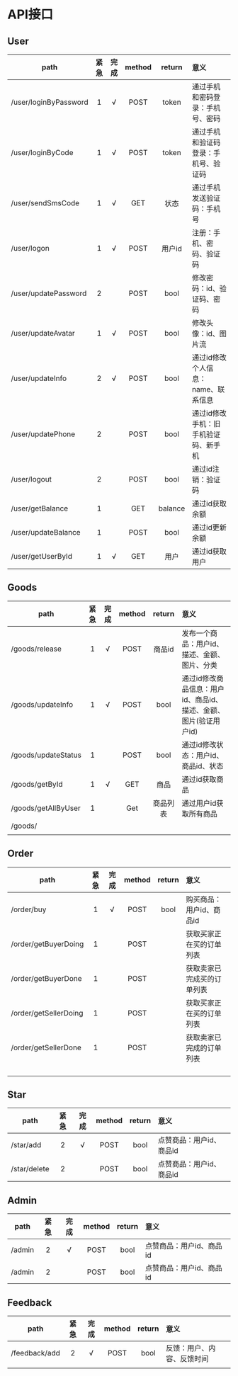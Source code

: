 # API接口

## User

| path                  | 紧急 | 完成 | method | return  | 意义                                 |
| --------------------- | :--: | :--: | :----: | :-----: | :----------------------------------- |
| /user/loginByPassword |  1   |  √   |  POST  |  token  | 通过手机和密码登录：手机号、密码     |
| /user/loginByCode     |  1   |  √   |  POST  |  token  | 通过手机和验证码登录：手机号、验证码 |
| /user/sendSmsCode     |  1   |  √   |  GET   |  状态   | 通过手机发送验证码：手机号           |
| /user/logon           |  1   |  √   |  POST  | 用户id  | 注册：手机、密码、验证码             |
| /user/updatePassword  |  2   |      |  POST  |  bool   | 修改密码：id、验证码、密码           |
| /user/updateAvatar    |  1   |  √   |  POST  |  bool   | 修改头像：id、图片流                 |
| /user/updateInfo      |  2   |  √   |  POST  |  bool   | 通过id修改个人信息：name、联系信息   |
| /user/updatePhone     |  2   |      |  POST  |  bool   | 通过id修改手机：旧手机验证码、新手机 |
| /user/logout          |  2   |      |  POST  |  bool   | 通过id注销：验证码                   |
| /user/getBalance      |  1   |      |  GET   | balance | 通过id获取余额                       |
| /user/updateBalance   |  1   |      |  POST  |  bool   | 通过id更新余额                       |
| /user/getUserById     |  1   |  √   |  GET   |  用户   | 通过id获取用户                       |

## Goods

| path                | 紧急 | 完成 | method |  return  | 意义                                                         |
| ------------------- | :--: | :--: | :----: | :------: | :----------------------------------------------------------- |
| /goods/release      |  1   |  √   |  POST  |  商品id  | 发布一个商品：用户id、描述、金额、图片、分类                 |
| /goods/updateInfo   |  1   |  √   |  POST  |   bool   | 通过id修改商品信息：用户id、商品id、描述、金额、图片(验证用户id) |
| /goods/updateStatus |  1   |      |  POST  |   bool   | 通过id修改状态：用户id、商品id、状态                         |
| /goods/getById      |  1   |  √   |  GET   |   商品   | 通过id获取商品                                               |
| /goods/getAllByUser |  1   |      |  Get   | 商品列表 | 通过用户id获取所有商品                                       |
| /goods/             |      |      |        |          |                                                              |
|                     |      |      |        |          |                                                              |

## Order

| path                  | 紧急 | 完成 | method | return | 意义                       |
| --------------------- | :--: | :--: | :----: | :----: | :------------------------- |
| /order/buy            |  1   |  √   |  POST  |  bool  | 购买商品：用户id、商品id   |
| /order/getBuyerDoing  |  1   |      |  POST  |        | 获取买家正在买的订单列表   |
| /order/getBuyerDone   |  1   |      |  POST  |        | 获取卖家已完成买的订单列表 |
| /order/getSellerDoing |  1   |      |  POST  |        | 获取买家正在买的订单列表   |
| /order/getSellerDone  |  1   |      |  POST  |        | 获取卖家已完成的订单列表   |
|                       |      |      |        |        |                            |
|                       |      |      |        |        |                            |
|                       |      |      |        |        |                            |
|                       |      |      |        |        |                            |

## Star

| path         | 紧急 | 完成 | method | return | 意义                     |
| ------------ | :--: | :--: | :----: | :----: | :----------------------- |
| /star/add    |  2   |  √   |  POST  |  bool  | 点赞商品：用户id、商品id |
| /star/delete |  2   |      |  POST  |  bool  | 点赞商品：用户id、商品id |

## Admin

| path   | 紧急 | 完成 | method | return | 意义                     |
| ------ | :--: | :--: | :----: | :----: | :----------------------- |
| /admin |  2   |  √   |  POST  |  bool  | 点赞商品：用户id、商品id |
| /admin |  2   |      |  POST  |  bool  | 点赞商品：用户id、商品id |

## Feedback

| path          | 紧急 | 完成 | method | return | 意义                       |
| ------------- | :--: | :--: | :----: | :----: | :------------------------- |
| /feedback/add |  2   |  √   |  POST  |  bool  | 反馈：用户、内容、反馈时间 |
|               |      |      |        |        |                            |

